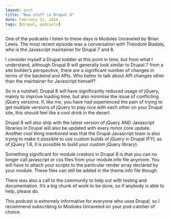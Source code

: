 ```yaml
---
layout: post
title: "New stuff in Drupal 8"
date: February 11, 2014
tags: [drupal, podcasts]
---
```

One of the podcasts I listen to these days is Modules Unraveled by Brian Lewis. The most recent episode was a conversation with Théodore Biadala, who is the Javascript maintainer for Drupal 7 and 8. 

I consider myself a Drupal toddler at this point in time, but from what I understand, although Drupal 8 will generally look similar to Drupal 7 from a site builder’s perspective, there are a significant number of changes in terms of the backend and APIs. Who better to talk about API changes other than the maintainer for Javascript himself?

So in a nutshell, Drupal 8 will have significantly reduced usage of jQuery, mainly to improve loading time, but also minimise the issue of conflicting jQuery versions. If, like me, you have had experienced the pain of trying to get multiple versions of jQuery to play nice with each other on your Drupal site, this should feel like a cool drink in the desert. 

Drupal 8 will also ship with the latest version of jQuery AND Javascript libraries in Drupal will also be updated with every minor core update. Another cool thing mentioned was that the Drupal Javascript team is also trying to make it possible to use custom builds of jQuery in Drupal (FYI, as of jQuery 1.8, it is possible to build your custom jQuery library). 

Something significant for module creators in Drupal 8 is that you can no longer call javascript or css files from your module.info file anymore. You will have to attach your scripts to the particular render array declared by your module. These files can still be added in the theme.info file though.

There was also a call to the community to help out with testing and documentation. It’s a big chunk of work to be done, so if anybody is able to help, please do. 

This podcast is extremely informative for everyone who uses Drupal, so I recommend subscribing to Modules Unraveled on your pod-catcher of choice. 
